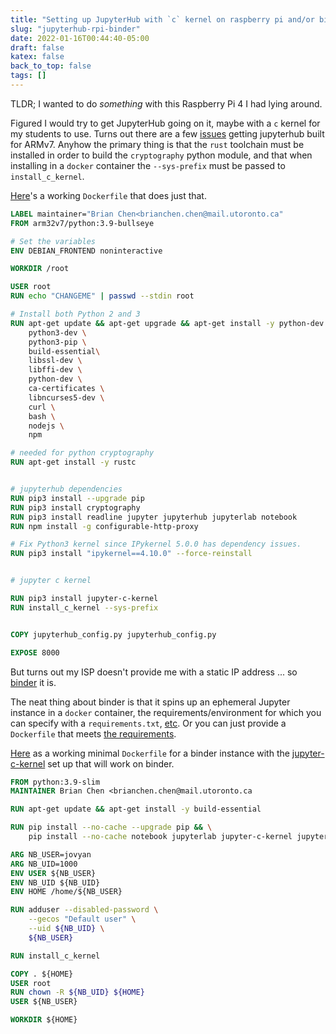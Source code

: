 ```yaml
---
title: "Setting up JupyterHub with `c` kernel on raspberry pi and/or binder"
slug: "jupyterhub-rpi-binder"
date: 2022-01-16T00:44:40-05:00
draft: false
katex: false
back_to_top: false
tags: []
---
```



TLDR; I wanted to do *something* with this Raspberry Pi 4 I had lying around. 

Figured I would try to get JupyterHub going on it, maybe with a `c` kernel for my students to use.
Turns out there are a few [issues](https://github.com/matrix-org/synapse/issues/9403) getting jupyterhub built for ARMv7.
Anyhow the primary thing is that the `rust` toolchain must be installed in order to build the `cryptography` python module, and that when installing in a `docker` container the `--sys-prefix` must be passed to `install_c_kernel`.

[Here](https://github.com/ihasdapie/jupyterhub-c-docker-ARM)'s a working `Dockerfile` that does just that.

```dockerfile
LABEL maintainer="Brian Chen<brianchen.chen@mail.utoronto.ca"
FROM arm32v7/python:3.9-bullseye

# Set the variables
ENV DEBIAN_FRONTEND noninteractive

WORKDIR /root

USER root
RUN echo "CHANGEME" | passwd --stdin root

# Install both Python 2 and 3
RUN apt-get update && apt-get upgrade && apt-get install -y python-dev \
	python3-dev \
	python3-pip \
	build-essential\
	libssl-dev \
	libffi-dev \
	python-dev \
	ca-certificates \
	libncurses5-dev \
	curl \
	bash \
	nodejs \
	npm 

# needed for python cryptography
RUN apt-get install -y rustc  


# jupyterhub dependencies
RUN pip3 install --upgrade pip
RUN pip3 install cryptography
RUN pip3 install readline jupyter jupyterhub jupyterlab notebook 
RUN npm install -g configurable-http-proxy

# Fix Python3 kernel since IPykernel 5.0.0 has dependency issues.
RUN pip3 install "ipykernel==4.10.0" --force-reinstall 


# jupyter c kernel

RUN pip3 install jupyter-c-kernel
RUN install_c_kernel --sys-prefix


COPY jupyterhub_config.py jupyterhub_config.py

EXPOSE 8000
```




But turns out my ISP doesn't provide me with a static IP address ... so [binder](https://mybinder.org/) it is.

The neat thing about binder is that it spins up an ephemeral Jupyter instance in a `docker` container, the requirements/environment for which you can specify with a `requirements.txt`, [etc](https://mybinder.readthedocs.io/en/latest/using/config_files.html). 
Or you can just provide a `Dockerfile` that meets [the requirements](https://mybinder.readthedocs.io/en/latest/tutorials/dockerfile.html).

[Here](https://github.com/ihasdapie/teaching/blob/main/Dockerfile) as a working minimal `Dockerfile` for a binder instance with the [jupyter-c-kernel](https://github.com/brendan-rius/jupyter-c-kernel) set up that will work on binder.

```dockerfile
FROM python:3.9-slim
MAINTAINER Brian Chen <brianchen.chen@mail.utoronto.ca

RUN apt-get update && apt-get install -y build-essential

RUN pip install --no-cache --upgrade pip && \
    pip install --no-cache notebook jupyterlab jupyter-c-kernel jupyterhub

ARG NB_USER=jovyan
ARG NB_UID=1000
ENV USER ${NB_USER}
ENV NB_UID ${NB_UID}
ENV HOME /home/${NB_USER}

RUN adduser --disabled-password \
    --gecos "Default user" \
    --uid ${NB_UID} \
    ${NB_USER}

RUN install_c_kernel

COPY . ${HOME}
USER root
RUN chown -R ${NB_UID} ${HOME}
USER ${NB_USER}

WORKDIR ${HOME}
```







































